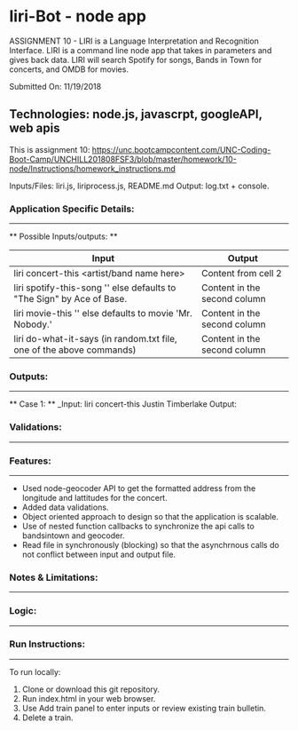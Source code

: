 # liri-Bot - node app
ASSIGNMENT 10 - LIRI is a Language Interpretation and Recognition Interface. 
LIRI is a command line node app that takes in parameters and gives back data.
LIRI will search Spotify for songs, Bands in Town for concerts, and OMDB for movies.

Submitted On: 11/19/2018

## Technologies: node.js, javascrpt, googleAPI, web apis

This is assignment 10: https://unc.bootcampcontent.com/UNC-Coding-Boot-Camp/UNCHILL201808FSF3/blob/master/homework/10-node/Instructions/homework_instructions.md

Inputs/Files: liri.js, liriprocess.js, README.md 
Output: log.txt + console. 


### Application Specific Details:
-----------------------------
** Possible Inputs/outputs: **

Input | Output
------------ | -------------
liri  concert-this <artist/band name here> | Content from cell 2
liri spotify-this-song '<song name here>' else defaults to "The Sign" by Ace of Base. | Content in the second column
liri movie-this '<movie name here>' else defaults to movie 'Mr. Nobody.' | Content in the second column
liri do-what-it-says (in random.txt file, one of the above commands) | Content in the second column
                  

### Outputs:
--------------
** Case 1: **
_Input: liri concert-this Justin Timberlake
Output: 

### Validations:
--------------			
			
### Features:
----------
* Used node-geocoder API to get the formatted address from the longitude and lattitudes for the concert. 
* Added data validations.
* Object oriented approach to design so that the application is scalable.
* Use of nested function callbacks to synchronize the api calls to bandsintown and geocoder.
* Read file in synchronously (blocking) so that the asynchrnous calls do not conflict between input and output file.


### Notes & Limitations:
--------------------

  



### Logic:
-------
	
### Run Instructions:
--------------
To run locally:

1) Clone or download this git repository.
2) Run index.html in your web browser. 
3) Use Add train panel to enter inputs or review existing train bulletin.
4) Delete a train.
